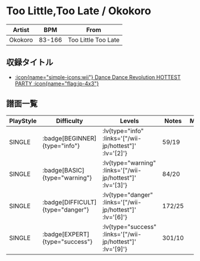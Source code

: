 # Too Little,Too Late / Okokoro

|Artist|BPM|From|
|------|---|----|
|Okokoro|83-166|Too Little Too Late|

## 収録タイトル

- [ :icon{name="simple-icons:wii"} Dance Dance Revolution HOTTEST PARTY :icon{name="flag:jp-4x3"} ](/wii-jp/hottest)

## 譜面一覧

|PlayStyle|Difficulty|Levels|Notes|Movie|
|---------|----------|------|-----|-----|
|SINGLE| :badge[BEGINNER]{type="info"} | :lv{type="info" :links='["/wii-jp/hottest"]' :lv='[2]'} |59/19||
|SINGLE| :badge[BASIC]{type="warning"} | :lv{type="warning" :links='["/wii-jp/hottest"]' :lv='[3]'} |84/20||
|SINGLE| :badge[DIFFICULT]{type="danger"} | :lv{type="danger" :links='["/wii-jp/hottest"]' :lv='[6]'} |172/25||
|SINGLE| :badge[EXPERT]{type="success"} | :lv{type="success" :links='["/wii-jp/hottest"]' :lv='[9]'} |301/10||
